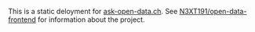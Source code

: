 This is a static deloyment for [ask-open-data.ch](https://ask-open-data.ch). See [N3XT191/open-data-frontend](https://github.com/N3XT191/open-data-frontend) for information about the project.
